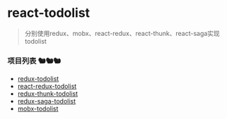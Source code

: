 <!--
 * @Descripttion: 
 * @version: 1.0.0
 * @Author: jimmiezhou
 * @Date: 2019-12-16 17:32:25
 * @LastEditors  : jimmiezhou
 * @LastEditTime : 2019-12-18 10:12:03
 -->
# react-todolist

> 分别使用redux、mobx、react-redux、react-thunk、react-saga实现todolist

### 项目列表 🐿🐿🐿

- [redux-todolist](https://github.com/JimmieZhou/react-todolist/tree/master/redux-todolist)  
- [react-redux-todolist](https://github.com/JimmieZhou/react-todolist/tree/master/react-redux-todolist)  
- [redux-thunk-todolist](https://github.com/JimmieZhou/react-todolist/tree/master/redux-thunk-todolist)  
- [redux-saga-todolist](https://github.com/JimmieZhou/react-todolist/tree/master/redux-saga-todolist)  
- [mobx-todolist]()  





